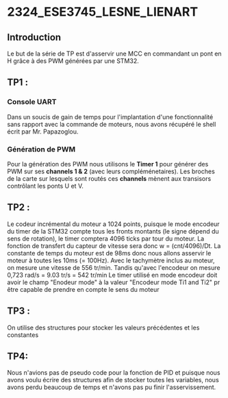 # 2324_ESE3745_LESNE_LIENART

## Introduction
Le but de la série de TP est d'asservir une MCC en commandant un pont en H grâce à des PWM générées par une STM32.


## TP1 :
### Console UART
Dans un soucis de gain de temps pour l'implantation d'une fonctionnalité sans rapport avec la commande de moteurs, nous avons récupéré le shell écrit par Mr. Papazoglou. 

### Génération de PWM
Pour la génération des PWM nous utilisons le **Timer 1** pour générer des PWM sur ses **channels 1 & 2** (avec leurs compléménetaires). Les broches de la carte sur lesquels sont routés ces **channels** mènent aux transisors contrôlant les ponts U et V.

## TP2 :
Le codeur incrémental du moteur a 1024 points, puisque le mode encodeur du timer de la STM32 compte tous les fronts montants (le signe dépend du sens de rotation), le timer comptera 4096 ticks par tour du moteur. La fonction de transfert du capteur de vitesse sera donc w = (cnt/4096)/Dt.
La constante de temps du moteur est de 98ms donc nous allons asservir le moteur à toutes les 10ms (= 100Hz).
Avec le tachymètre inclus au moteur, on mesure une vitesse de 556 tr/min. Tandis qu'avec l'encodeur on mesure 0,723 rad/s = 9.03 tr/s = 542 tr/min 
Le timer utilisé en mode encodeur doit avoir le champ "Enodeur mode" à la valeur "Encodeur mode Ti1 and Ti2" pr être capable de prendre en compte le sens du moteur

## TP3 :
On utilise des structures pour stocker les valeurs précédentes et les constantes


## TP4:
Nous n'avions pas de pseudo code pour la fonction de PID et puisque nous avons voulu écrire des structures afin de stocker toutes les variables, nous avons perdu beaucoup de temps et n'avons pas pu finir l'asservissement.